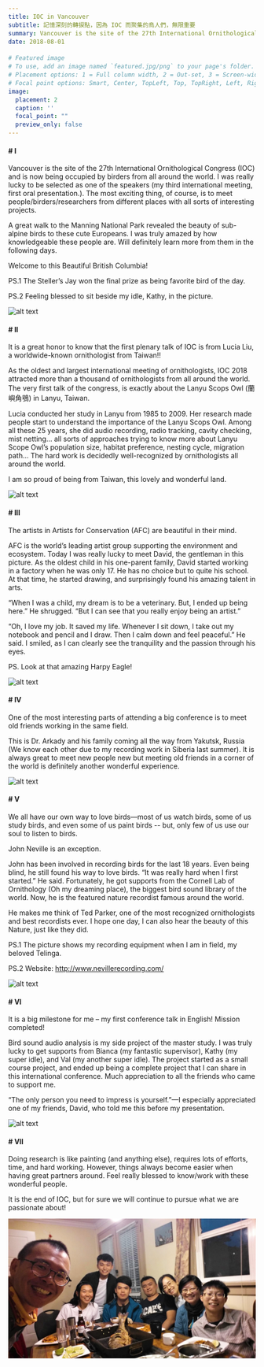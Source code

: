 ```yaml
---
title: IOC in Vancouver
subtitle: 記憶深刻的轉捩點，因為 IOC 而聚集的鳥人們，無限重要
summary: Vancouver is the site of the 27th International Ornithological Congress (IOC) and is now being occupied by birders from all around the world. I was really lucky to be selected as one of the speakers...
date: 2018-08-01

# Featured image
# To use, add an image named `featured.jpg/png` to your page's folder.
# Placement options: 1 = Full column width, 2 = Out-set, 3 = Screen-width
# Focal point options: Smart, Center, TopLeft, Top, TopRight, Left, Right, BottomLeft, Bottom, BottomRight
image:
  placement: 2
  caption: ''
  focal_point: ""
  preview_only: false
---
```


#### # I
Vancouver is the site of the 27th International Ornithological Congress (IOC) and is now being occupied by birders from all around the world. I was really lucky to be selected as one of the speakers (my third international meeting, first oral presentation.). The most exciting thing, of course, is to meet people/birders/researchers from different places with all sorts of interesting projects. 

A great walk to the Manning National Park revealed the beauty of sub-alpine birds to these cute Europeans. I was truly amazed by how knowledgeable these people are. Will definitely learn more from them in the following days. 

Welcome to this Beautiful British Columbia! 

PS.1 The Steller’s Jay won the final prize as being favorite bird of the day.

PS.2 Feeling blessed to sit beside my idle, Kathy, in the picture. 

![alt text](IMG_8098_1.jpg "")

#### # II
It is a great honor to know that the first plenary talk of IOC is from Lucia Liu, a worldwide-known ornithologist from Taiwan!! 

As the oldest and largest international meeting of ornithologists, IOC 2018 attracted more than a thousand of ornithologists from all around the world. The very first talk of the congress, is exactly about the Lanyu Scops Owl (蘭嶼角鴞) in Lanyu, Taiwan. 

Lucia conducted her study in Lanyu from 1985 to 2009. Her research made people start to understand the importance of the Lanyu Scops Owl. Among all these 25 years, she did audio recording, radio tracking, cavity checking, mist netting… all sorts of approaches trying to know more about Lanyu Scope Owl’s population size, habitat preference, nesting cycle, migration path... The hard work is decidedly well-recognized by ornithologists all around the world. 

I am so proud of being from Taiwan, this lovely and wonderful land. 


![alt text](IMG_8186_1.jpg "")

#### # III
The artists in Artists for Conservation (AFC) are beautiful in their mind.  

AFC is the world’s leading artist group supporting the environment and ecosystem. Today I was really lucky to meet David, the gentleman in this picture. As the oldest child in his one-parent family, David started working in a factory when he was only 17. He has no choice but to quite his school. At that time, he started drawing, and surprisingly found his amazing talent in arts. 

“When I was a child, my dream is to be a veterinary. But, I ended up being here.” He shrugged. “But I can see that you really enjoy being an artist.” 

“Oh, I love my job. It saved my life. Whenever I sit down, I take out my notebook and pencil and I draw. Then I calm down and feel peaceful.” He said. I smiled, as I can clearly see the tranquility and the passion through his eyes.  

PS. Look at that amazing Harpy Eagle!


![alt text](IMG_8307.jpg "")

#### # IV
One of the most interesting parts of attending a big conference is to meet old friends working in the same field. 

This is Dr. Arkady and his family coming all the way from Yakutsk, Russia (We know each other due to my recording work in Siberia last summer). It is always great to meet new people new but meeting old friends in a corner of the world is definitely another wonderful experience.

![alt text](IMG_8218.jpg "")

#### # V
We all have our own way to love birds—most of us watch birds, some of us study birds, and even some of us paint birds -- but, only few of us use our soul to listen to birds.

John Neville is an exception.

John has been involved in recording birds for the last 18 years. Even being blind, he still found his way to love birds. “It was really hard when I first started.” He said. Fortunately, he got supports from the Cornell Lab of Ornithology (Oh my dreaming place), the biggest bird sound library of the world. Now, he is the featured nature recordist famous around the world. 

He makes me think of Ted Parker, one of the most recognized ornithologists and best recordists ever. I hope one day, I can also hear the beauty of this Nature, just like they did. 

PS.1 The picture shows my recording equipment when I am in field, my beloved Telinga. 

PS.2 Website: http://www.nevillerecording.com/


![alt text](IMG_8288.jpg "")

#### # VI
It is a big milestone for me – my first conference talk in English! Mission completed!

Bird sound audio analysis is my side project of the master study. I was truly lucky to get supports from Bianca (my fantastic supervisor), Kathy (my super idle), and Val (my another super idle). The project started as a small course project, and ended up being a complete project that I can share in this international conference. Much appreciation to all the friends who came to support me. 

“The only person you need to impress is yourself.”—I especially appreciated one of my friends, David, who told me this before my presentation.

![alt text](featured.jpg "")

#### # VII
Doing research is like painting (and anything else), requires lots of efforts, time, and hard working. However, things always become easier when having great partners around. Feel really blessed to know/work with these wonderful people. 

It is the end of IOC, but for sure we will continue to pursue what we are passionate about!

![alt text](Taiwan_1.jpg "")